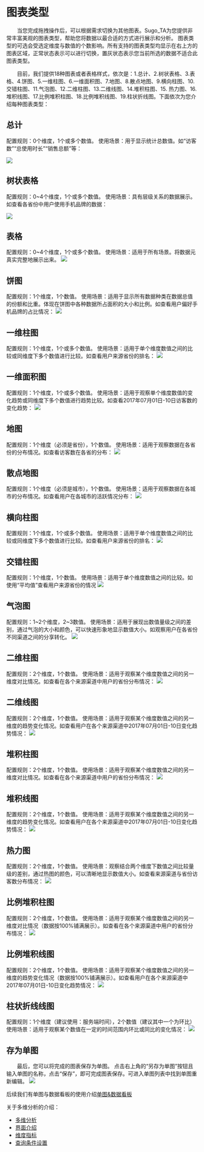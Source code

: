 # 图表类型
&emsp;&emsp;当您完成拖拽操作后，可以根据需求切换为其他图表。Sugo_TA为您提供非常丰富美观的图表类型，帮助您将数据以最合适的方式进行展示和分析。
图表类型的可选会受选定维度与数值的个数影响。所有支持的图表类型均显示在右上方的图表区域，正常状态表示可以进行切换，置灰状态表示您当前所选的数据不适合此图表类型。

&emsp;&emsp;目前，我们提供18种图表或者表格样式，依次是：1.总计、2.树状表格、3.表格、4.饼图、5.一维柱图、6.一维面积图、7.地图、8.散点地图、9.横向柱图、10.交错柱图、11.气泡图、12.二维柱图、13.二维线图、14.堆积柱图、15. 热力图、16.堆积线图、17.比例堆积柱图、18.比例堆积线图、19.柱状折线图。下面依次为您介绍每种图表类型：

## 总计
配置规则：0个维度，1个或多个数值。
使用场景：用于显示统计总数值。如“访客数”“总使用时长”“销售总额”等：

![](/assets/chart/chart-1.png)

## 树状表格
配置规则：0~4个维度，1个或多个数值。
使用场景：具有层级关系的数据展示。如查看各省份中用户使用手机品牌的数据：
 
![](/assets/chart/chart-2.png)

## 表格
配置规则：0~4个维度，1个或多个数值。
使用场景：适用于所有场景。将数据元真实完整地展示出来。
 ![](/assets/chart/chart-3.png)

## 饼图
配置规则：1个维度，1个数值。
使用场景：适用于显示所有数据种类在数据总值的份额和比重。体现在饼图中各种数据所占面积的大小和比例。如查看用户偏好手机品牌的占比情况：
 ![](/assets/chart/chart-4.png)

## 一维柱图
配置规则：1个维度，1个或多个数值。
使用场景：适用于单个维度数值之间的比较或同维度下多个数值进行比较。如查看用户来源省份的排名：
 ![](/assets/chart/chart-5.png)

## 一维面积图
配置规则：1个维度，1个或多个数值。
使用场景：适用于观察单个维度数值的变化趋势或同维度下多个数值进行趋势比较。如查看2017年07月01日-10日访客数的变化趋势：
 ![](/assets/chart/chart-6.png)

## 地图
配置规则：1个维度（必须是省份），1个数值。
使用场景：适用于观察数据在各省份的分布情况。如查看访客数在各省的分布：
 ![](/assets/chart/chart-7.png)

## 散点地图
配置规则：1个维度（必须是城市），1个数值。
使用场景：适用于观察数据在各城市的分布情况。如查看用户在各城市的活跃情况分布：
 ![](/assets/chart/chart-18.png)

## 横向柱图
配置规则：1个维度，1个或多个数值。
使用场景：适用于单个维度数值之间的比较或同维度下多个数值进行比较。如查看用户来源省份的排名：
 ![](/assets/chart/chart-8.png)

## 交错柱图
配置规则：1个维度，1个数值。
使用场景：适用于单个维度数值之间的比较。如使用“平均值”查看用户来源省份的情况
 ![](/assets/chart/chart-9.png)

## 气泡图
配置规则：1~2个维度，2~3数值。
使用场景：适用于展现出数值量级之间的差别，通过气泡的大小和颜色，可以快速形象地显示数值大小。如观察用户在各省份不同渠道之间的分享转化。
 ![](/assets/chart/chart-10.png)

## 二维柱图
配置规则：2个维度，1个数值。
使用场景：适用于观察某个维度数值之间的另一维度对比情况。如查看在各个来源渠道中用户的省份分布情况：
 ![](/assets/chart/chart-11.png)


## 二维线图
配置规则：2个维度，1个数值。
使用场景：适用于观察某个维度数值之间的另一维度的趋势变化情况。如查看用户在各个来源渠道中2017年07月01日-10日变化趋势情况：
 ![](/assets/chart/chart-12.png)


## 堆积柱图
配置规则：2个维度，1个数值。
使用场景：适用于观察某个维度数值之间的另一维度对比情况。如查看在各个来源渠道中用户的省份分布情况：
 ![](/assets/chart/chart-13.png)


## 堆积线图
配置规则：2个维度，1个数值。
使用场景：适用于观察某个维度数值之间的另一维度的趋势变化情况。如查看用户在各个来源渠道中2017年07月01日-10日变化趋势情况：
 ![](/assets/chart/chart-14.png)


## 热力图
配置规则：2个维度，1个数值。
使用场景：观察结合两个维度下数值之间比较量级的差别，通过热图的颜色，可以清晰地显示数值大小。如查看来源渠道与省份访客数分布情况：
 ![](/assets/chart/chart-15.png)

## 比例堆积柱图
配置规则：2个维度，1个数值。
使用场景：适用于观察某个维度数值之间的另一维度对比情况（数据按100%铺满展示）。如查看在各个来源渠道中用户的省份分布情况：
 ![](/assets/chart/chart-16.png)
## 比例堆积线图
配置规则：2个维度，1个数值。
使用场景：适用于观察某个维度数值之间的另一维度的趋势变化情况（数据按100%铺满展示）。如查看用户在各个来源渠道中2017年07月01日-10日变化趋势情况：
 ![](/assets/chart/chart-17.png)

## 柱状折线线图
配置规则：1个维度（建议使用：服务端时间），2个数值（建议其中一个为环比）
使用场景：适用于观察某个数值在一定的时间范围内环比或同比的变化情况：
 ![](/assets/chart/chart-19.png)

## 存为单图
&emsp;&emsp;最后，您可以将完成的图表保存为单图。
点击右上角的“另存为单图”按钮且输入单图的名称，点击“保存”，即可完成图表保存。可进入单图列表中找到单图重新编辑。
 ![](/assets/chart/save-slices.gif)

后续我们有单图与数据看板的使用介绍[单图&数据看板](slices&board.md)


关于多维分析的介绍：
* [多维分析](data-index.md)
* [界面介绍](data-index.md#intro)
* [维度指标](dimen-quota.md)
* [查询条件设置](query-condition.md)